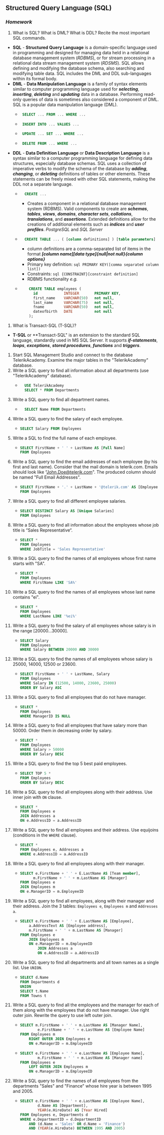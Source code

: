 ## Structured Query Language (SQL)
### _Homework_

1.	What is SQL? What is DML? What is DDL? Recite the most important SQL commands.
  * **SQL** - **Structured Query Language** is a domain-specific language used in programming and designed for managing data held in a relational database management system (*RDBMS*),
    or for stream processing in a relational data stream management system (*RDSMS*). SQL allows defining and modifying the database schema, also searching and modifying table data.
    SQL includes the DML and DDL sub-languages within its formal body.
  * **DML** - **Data Manipulation Language** is a family of syntax elements similar to computer programming language used for ***selecting***, ***inserting***, ***deleting*** and ***updating*** data in a database. Performing read-only queries of data is sometimes also considered a component of DML. SQL is a popular data manipulation language (DML).
    * ```sql
       SELECT ... FROM ... WHERE ...
      ```
    * ```sql
       INSERT INTO ... VALUES ...
      ```
    * ```sql
       UPDATE ... SET ... WHERE ...
      ```
    * ```sql
       DELETE FROM ... WHERE ...
      ```
  * **DDL** - **Data Definition Language** or **Data Description Language** is a syntax similar to a computer programming language for defining data structures, especially database
    schemas. SQL uses a collection of imperative verbs to modify the schema of the database by ***adding***, ***changing***, or ***deleting*** definitions of tables or other
    elements. These statements can be freely mixed with other SQL statements, making the DDL not a separate language. 
    * ```sql
        CREATE ...
      ```
      * Creates a component in a relational database management system (RDBMS). Valid components to create are ***schemas***, ***tables***, ***views***, ***domains***, ***character sets***, ***collations***, ***translations***, and ***assertions***. Extended definitions allow for the creations of additional elements such as ***indices*** and ***user profiles***. *PostgreSQL* and *SQL Server*
    * ```sql
        CREATE TABLE ... ( [column definitions] ) [table parameters]
      ```
      * column definitions are a comma-separated list of items in the format ***[column name][data type]{null|not null}{column options}***
      * Primary key definition: ```sql PRIMARY KEY([comma separated column list])```
      * Constraints: ```sql {CONSTRAINT}[constraint definition]```
      * RDBMS functionality
    *e.g.*
    * ```sql
          CREATE TABLE employees (
            id            INTEGER       PRIMARY KEY,
            first_name    VARCHAR(50)   not null,
            last_name     VARCHAR(75)   not null,
            fname         VARCHAR(50)   not null,
            dateofbirth   DATE          not null
          );
      ```
1.	What is Transact-SQL (T-SQL)?
  * **T-SQL** or **Transact-SQL" is an extension to the standard SQL language, standardly used in MS SQL Server. It supports ***if-statements***, ***loops***, ***exceptions***,
    ***stored procedures***, ***functions*** and ***triggers***. 
1.	Start SQL Management Studio and connect to the database TelerikAcademy. Examine the major tables in the "TelerikAcademy" database.
1.	Write a SQL query to find all information about all departments (use "TelerikAcademy" database).
	* ```sql
		USE TelerikAcademy
		SELECT * FROM Departments
	  ```
1.	Write a SQL query to find all department names.
	* ```sql
    	SELECT Name FROM Departments
  	  ```
1.	Write a SQL query to find the salary of each employee.
	* ```sql
  	  SELECT Salary FROM Employees
	  ```
1.	Write a SQL to find the full name of each employee.
	* ```sql
  	  SELECT FirstName + ' ' + LastName AS [Full Name]
  	  FROM Employees
	  ```
1.	Write a SQL query to find the email addresses of each employee (by his first and last name). Consider that the mail domain is telerik.com. Emails should look like “John.Doe@telerik.com". The produced column should be named "Full Email Addresses".
	* ```sql
  	  SELECT FirstName + '.' + LastName + '@telerik.com' AS [Employee Email]
  	  FROM Employees 
	  ```
1.	Write a SQL query to find all different employee salaries.
	* ```sql
  	  SELECT DISTINCT Salary AS [Unique Salaries] 
  	  FROM Employees 
	  ```
1.	Write a SQL query to find all information about the employees whose job title is “Sales Representative“.
	* ```sql
  	  SELECT * 
  	  FROM Employees 
  	  WHERE JobTitle = 'Sales Representative'
	  ```
1.	Write a SQL query to find the names of all employees whose first name starts with "SA".
	* ```sql
  	  SELECT * 
  	  FROM Employees 
  	  WHERE FirstName LIKE 'SA%'
	  ```
1.	Write a SQL query to find the names of all employees whose last name contains "ei".
	* ```sql
  	  SELECT * 
  	  FROM Employees 
  	  WHERE LastName LIKE '%ei%'
	  ```
1.	Write a SQL query to find the salary of all employees whose salary is in the range [20000…30000].
	* ```sql
  	  SELECT Salary 
  	  FROM Employees 
  	  WHERE Salary BETWEEN 20000 AND 30000
	  ```
1.	Write a SQL query to find the names of all employees whose salary is 25000, 14000, 12500 or 23600.
	* ```sql
  	  SELECT FirstName + ' ' + LastName, Salary
  	  FROM Employees
  	  WHERE Salary IN (12500, 14000, 23600, 25000)
  	  ORDER BY Salary ASC
	  ```
1.	Write a SQL query to find all employees that do not have manager.
	* ```sql
  	  SELECT *
  	  FROM Employees
  	  WHERE ManagerID IS NULL
	  ```
1.	Write a SQL query to find all employees that have salary more than 50000. Order them in decreasing order by salary.
	* ```sql
  	  SELECT * 
  	  FROM Employees
  	  WHERE Salary > 50000
  	  ORDER BY Salary DESC
	  ```
1.	Write a SQL query to find the top 5 best paid employees.
	* ```sql
  	  SELECT TOP 5 *
  	  FROM Employees
  	  ORDER BY Salary DESC
	  ```
1.	Write a SQL query to find all employees along with their address. Use inner join with `ON` clause.
	* ```sql
  	  SELECT *
  	  FROM Employees e
  	  JOIN Addresses a
  	  ON e.AddressID = a.AddressID
	  ```
1.	Write a SQL query to find all employees and their address. Use equijoins (conditions in the `WHERE` clause).
	* ```sql
  	  SELECT *
  	  FROM Employees e, Addresses a
  	  WHERE e.AddressID = a.AddressID
	  ```
1.	Write a SQL query to find all employees along with their manager.
	* ```sql
  	  SELECT e.FirstName + ' ' + E.LastName AS [Team member], 
	  	    m.FirstName + ' ' + m.LastName AS [Manager]
  	  FROM Employees e 
  	  JOIN Employees m 
  	  ON e.ManagerID = m.EmployeeID
	  ```
1.	Write a SQL query to find all employees, along with their manager and their address. Join the 3 tables: `Employees e`, `Employees m` and `Addresses a`.
	* ```sql
  	  SELECT e.FirstName + ' ' + E.LastName AS [Employee], 
  		  a.AddressText AS [Employee address],
  		  m.FirstName + ' ' + m.LastName AS [Manager]	
  	  FROM Employees e 
  		  JOIN Employees m 
  		  ON e.ManagerID = m.EmployeeID
  			  JOIN Addresses a
  			  ON e.AddressID = a.AddressID
	  ```
1.	Write a SQL query to find all departments and all town names as a single list. Use `UNION`.
	* ```sql
  	  SELECT d.Name
  	  FROM Departments d
  	  UNION
  	  SELECT t.Name
  	  FROM Towns t
	  ```
1.	Write a SQL query to find all the employees and the manager for each of them along with the employees that do not have manager. Use right outer join. Rewrite the query to use left outer join.
	* ```sql
  	  SELECT m.FirstName + ' ' + m.LastName AS [Manager Name],
         	  e.FirstName + ' ' + e.LastName AS [Employee Name]
  	  FROM Employees m
      	  RIGHT OUTER JOIN Employees e
      	  ON e.ManagerID = m.EmployeeID
	  ```
	* ```sql
  	  SELECT e.FirstName + ' ' + e.LastName AS [Employee Name],
         	  m.FirstName + ' ' + m.LastName AS [Manager name]
  	  FROM Employees e
      	  LEFT OUTER JOIN Employees m
      	  ON e.ManagerID = m.EmployeeID
	  ```
1.	Write a SQL query to find the names of all employees from the departments "Sales" and "Finance" whose hire year is between 1995 and 2005.
	* ```sql
  	  SELECT e.FirstName + ' ' + e.LastName AS [Employee Name],
	     	  d.Name AS [Department],
	     	  YEAR(e.HireDate) AS [Year Hired]
  	  FROM Employees e, Departments d
  	  WHERE e.DepartmentID = d.DepartmentID 
  		  AND (d.Name = 'Sales' OR d.Name = 'Finance')
      	  AND (YEAR(e.HireDate) BETWEEN 1995 AND 2005)
	  ```

